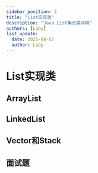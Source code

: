 ```yaml
---
sidebar_position: 2
title: "List实现类"
description: "Java List集合类详解"
authors: [Laby]
last_update:
  date: 2025-08-07
  author: Laby
---
```


# List实现类

## ArrayList

## LinkedList

## Vector和Stack

## 面试题 